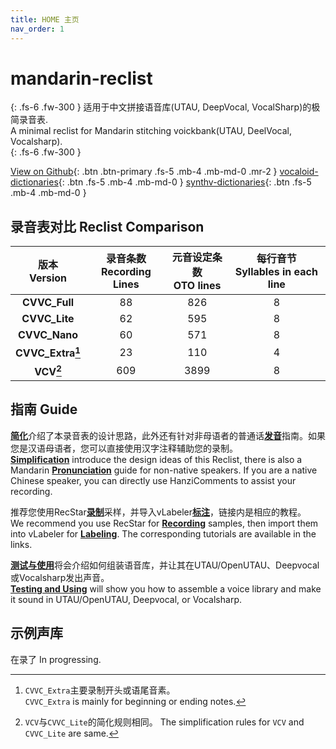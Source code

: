 ```yaml
---
title: HOME 主页
nav_order: 1
---
```


# mandarin-reclist

{: .fs-6 .fw-300 } 
适用于中文拼接语音库(UTAU, DeepVocal, VocalSharp)的极简录音表.  
A minimal reclist for Mandarin stitching voickbank(UTAU, DeelVocal, Vocalsharp).  
{: .fs-6 .fw-300 } 

[View on Github](https://github.com/Slidingwall/mandarin-reclist/){: .btn .btn-primary .fs-5 .mb-4 .mb-md-0 .mr-2 }   [vocaloid-dictionaries](/vocaloid-dictionaries/){: .btn .fs-5 .mb-4 .mb-md-0 }   [synthv-dictionaries](/synthv-dictionaries/){: .btn .fs-5 .mb-4 .mb-md-0 } 

## 录音表对比 Reclist Comparison

| 版本<br/>Version | 录音条数<br/>Recording Lines | 元音设定条数<br/>OTO lines | 每行音节<br/>Syllables in each line |
| :--------------------: | :--------------------------------: | :------------------------------: | :---------------------------------------: |
| **CVVC_Full** | 88 | 826 | 8 |
| **CVVC_Lite** | 62 | 595 | 8 |
| **CVVC_Nano** | 60 | 571 | 8 |
| **CVVC_Extra[^1]** | 23 | 110 | 4 |
| **VCV[^2]** | 609 | 3899 | 8 |


[^1]: `CVVC_Extra`主要录制开头或语尾音素。  
      `CVVC_Extra` is mainly for beginning or ending notes.  
[^2]: `VCV`与`CVVC_Lite`的简化规则相同。
      The simplification rules for `VCV` and `CVVC_Lite` are same.

## 指南 Guide

[**简化**](/mandarin-reclist/simplification)介绍了本录音表的设计思路，此外还有针对非母语者的普通话[**发音**](/mandarin-reclist/pronunciation)指南。如果您是汉语母语者，您可以直接使用汉字注释辅助您的录制。  
[**Simplification**](/mandarin-reclist/simplification) introduce the design ideas of this Reclist, there is also a Mandarin [**Pronunciation**](/mandarin-reclist/pronunciation) guide for non-native speakers. If you are a native Chinese speaker, you can directly use HanziComments to assist your recording.   

推荐您使用RecStar[**录制**](/mandarin-reclist/recording)采样，并导入vLabeler[**标注**](/mandarin-reclist/producing)，链接内是相应的教程。  
We recommend you use RecStar for [**Recording**](/mandarin-reclist/recording) samples, then import them into vLabeler for [**Labeling**](/mandarin-reclist/producing). The corresponding tutorials are available in the links.  

[**测试与使用**](/mandarin-reclist/using)将会介绍如何组装语音库，并让其在UTAU/OpenUTAU、Deepvocal或Vocalsharp发出声音。  
[**Testing and Using**](/mandarin-reclist/using) will show you how to assemble a voice library and make it sound in UTAU/OpenUTAU, Deepvocal, or Vocalsharp.

## 示例声库

在录了 In progressing.




